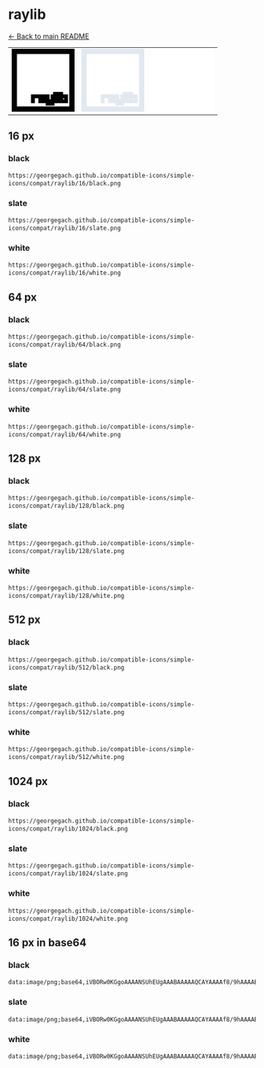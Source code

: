 # raylib

[← Back to main README](../../README.md)

<table><tr>
  <td><img src="./128/black.png" width="128" alt="raylib black icon" /></td>
  <td><img src="./128/slate.png" width="128" alt="raylib slate icon" /></td>
  <td><img src="./128/white.png" width="128" alt="raylib white icon" /></td>
</tr></table>

## 16 px

### black
```
https://georgegach.github.io/compatible-icons/simple-icons/compat/raylib/16/black.png
```

### slate
```
https://georgegach.github.io/compatible-icons/simple-icons/compat/raylib/16/slate.png
```

### white
```
https://georgegach.github.io/compatible-icons/simple-icons/compat/raylib/16/white.png
```

## 64 px

### black
```
https://georgegach.github.io/compatible-icons/simple-icons/compat/raylib/64/black.png
```

### slate
```
https://georgegach.github.io/compatible-icons/simple-icons/compat/raylib/64/slate.png
```

### white
```
https://georgegach.github.io/compatible-icons/simple-icons/compat/raylib/64/white.png
```

## 128 px

### black
```
https://georgegach.github.io/compatible-icons/simple-icons/compat/raylib/128/black.png
```

### slate
```
https://georgegach.github.io/compatible-icons/simple-icons/compat/raylib/128/slate.png
```

### white
```
https://georgegach.github.io/compatible-icons/simple-icons/compat/raylib/128/white.png
```

## 512 px

### black
```
https://georgegach.github.io/compatible-icons/simple-icons/compat/raylib/512/black.png
```

### slate
```
https://georgegach.github.io/compatible-icons/simple-icons/compat/raylib/512/slate.png
```

### white
```
https://georgegach.github.io/compatible-icons/simple-icons/compat/raylib/512/white.png
```

## 1024 px

### black
```
https://georgegach.github.io/compatible-icons/simple-icons/compat/raylib/1024/black.png
```

### slate
```
https://georgegach.github.io/compatible-icons/simple-icons/compat/raylib/1024/slate.png
```

### white
```
https://georgegach.github.io/compatible-icons/simple-icons/compat/raylib/1024/white.png
```

## 16 px in base64

### black
```
data:image/png;base64,iVBORw0KGgoAAAANSUhEUgAAABAAAAAQCAYAAAAf8/9hAAAABmJLR0QA/wD/AP+gvaeTAAAAoElEQVQ4je3TPQ4BURSG4WeMwgZsQSzBHtSsQKIVrT1o7IIFaCxgOqVaYgMKhRBXcyYZiRCjUTjNPX/fe7/mZEi+iGa8cxQfanuYloACqzoOGnVEf8CvAZrvVx4+yyO/vAK0MEIWdcIeY/SjN8NVZWFQAbRxxiZmCbtKnnDCEumZgyu2mGAdjrq44RDOchxFkbw+pg6GIVhU+j1MS0DtuAPm+SGTUwrheAAAAABJRU5ErkJggg==
```

### slate
```
data:image/png;base64,iVBORw0KGgoAAAANSUhEUgAAABAAAAAQCAYAAAAf8/9hAAAABmJLR0QA/wD/AP+gvaeTAAAA3UlEQVQ4je2ToUoEYRSFv3MdZEAEk2CyiQ9gsBvtPoFgFes+gxYfw+wTWLaI1bbsuOAIIv+KaZz5j0HRMorDFoMnXs73hQtHVZ3MAikAsM6Mx0NAoV3kkwLAeLy5sXYxRDC9TwiIIVBf/gV/QVD8tmg7rmEJYEd6/VYwmbhcXnk+zDmLCOg6ZxXT2UM6Wkf7AFX9NJJp3Scoy5fVpvNpSFfO3kMBbm+t2P5qxYjgEvf8oGm6VtKNycfIM+BR73AWrrDvwCmbOYCqOvmnMUlsgQ8wc6Pzz/vHmLTonN8Am81hFFky0uAAAAAASUVORK5CYII=
```

### white
```
data:image/png;base64,iVBORw0KGgoAAAANSUhEUgAAABAAAAAQCAYAAAAf8/9hAAAABmJLR0QA/wD/AP+gvaeTAAAAs0lEQVQ4je3Tu02DQRBF4W9sB26AFpBLcA/EUAESqeWUHpzQBRRAQgHOCImRaICAAGH5ErArjHjph4SAk6w0mnt2JphKEr9g0t4V1gOzcyy7YF1VF0PSffDRwF/f8S/4C4LJ9y0vJBlhDFX19KkgyRTHqF7CLU5w0HpOsemBJDncEewleUxylVdu8paHJOdJ8tEKG1xjgUtMMcMWd22yMe6h2jV+dUz7OGqBs536HMsu+DHP3oBgWrLDKuAAAAAASUVORK5CYII=
```

